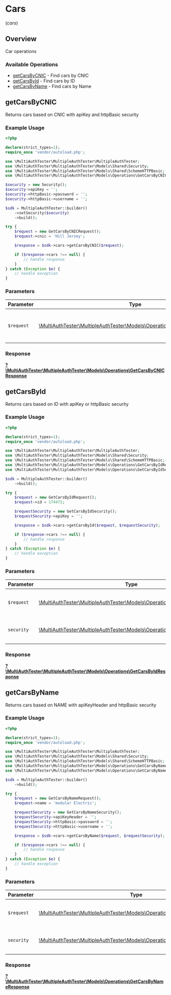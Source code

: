# Cars
(*cars*)

## Overview

Car operations

### Available Operations

* [getCarsByCNIC](#getcarsbycnic) - Find cars by CNIC
* [getCarsById](#getcarsbyid) - Find cars by ID
* [getCarsByName](#getcarsbyname) - Find cars by Name

## getCarsByCNIC

Returns cars based on CNIC with apiKey and  httpBasic security

### Example Usage

```php
<?php

declare(strict_types=1);
require_once 'vendor/autoload.php';

use \MultiAuthTester\MultipleAuthTester\MultipleAuthTester;
use \MultiAuthTester\MultipleAuthTester\Models\Shared\Security;
use \MultiAuthTester\MultipleAuthTester\Models\Shared\SchemeHTTPBasic;
use \MultiAuthTester\MultipleAuthTester\Models\Operations\GetCarsByCNICRequest;

$security = new Security();
$security->apiKey = '';
$security->httpBasic->password = '';
$security->httpBasic->username = '';

$sdk = MultipleAuthTester::builder()
    ->setSecurity($security)
    ->build();

try {
    $request = new GetCarsByCNICRequest();
    $request->cnic = 'Hill Jersey';

    $response = $sdk->cars->getCarsByCNIC($request);

    if ($response->cars !== null) {
        // handle response
    }
} catch (Exception $e) {
    // handle exception
}
```

### Parameters

| Parameter                                                                                                                     | Type                                                                                                                          | Required                                                                                                                      | Description                                                                                                                   |
| ----------------------------------------------------------------------------------------------------------------------------- | ----------------------------------------------------------------------------------------------------------------------------- | ----------------------------------------------------------------------------------------------------------------------------- | ----------------------------------------------------------------------------------------------------------------------------- |
| `$request`                                                                                                                    | [\MultiAuthTester\MultipleAuthTester\Models\Operations\GetCarsByCNICRequest](../../models/operations/GetCarsByCNICRequest.md) | :heavy_check_mark:                                                                                                            | The request object to use for the request.                                                                                    |


### Response

**[?\MultiAuthTester\MultipleAuthTester\Models\Operations\GetCarsByCNICResponse](../../models/operations/GetCarsByCNICResponse.md)**


## getCarsById

Returns cars based on ID with apiKey or httpBasic security

### Example Usage

```php
<?php

declare(strict_types=1);
require_once 'vendor/autoload.php';

use \MultiAuthTester\MultipleAuthTester\MultipleAuthTester;
use \MultiAuthTester\MultipleAuthTester\Models\Shared\Security;
use \MultiAuthTester\MultipleAuthTester\Models\Shared\SchemeHTTPBasic;
use \MultiAuthTester\MultipleAuthTester\Models\Operations\GetCarsByIdRequest;
use \MultiAuthTester\MultipleAuthTester\Models\Operations\GetCarsByIdSecurity;

$sdk = MultipleAuthTester::builder()
    ->build();

try {
    $request = new GetCarsByIdRequest();
    $request->id = 174472;

    $requestSecurity = new GetCarsByIdSecurity();
    $requestSecurity->apiKey = '';

    $response = $sdk->cars->getCarsById($request, $requestSecurity);

    if ($response->cars !== null) {
        // handle response
    }
} catch (Exception $e) {
    // handle exception
}
```

### Parameters

| Parameter                                                                                                                   | Type                                                                                                                        | Required                                                                                                                    | Description                                                                                                                 |
| --------------------------------------------------------------------------------------------------------------------------- | --------------------------------------------------------------------------------------------------------------------------- | --------------------------------------------------------------------------------------------------------------------------- | --------------------------------------------------------------------------------------------------------------------------- |
| `$request`                                                                                                                  | [\MultiAuthTester\MultipleAuthTester\Models\Operations\GetCarsByIdRequest](../../models/operations/GetCarsByIdRequest.md)   | :heavy_check_mark:                                                                                                          | The request object to use for the request.                                                                                  |
| `security`                                                                                                                  | [\MultiAuthTester\MultipleAuthTester\Models\Operations\GetCarsByIdSecurity](../../models/operations/GetCarsByIdSecurity.md) | :heavy_check_mark:                                                                                                          | The security requirements to use for the request.                                                                           |


### Response

**[?\MultiAuthTester\MultipleAuthTester\Models\Operations\GetCarsByIdResponse](../../models/operations/GetCarsByIdResponse.md)**


## getCarsByName

Returns cars based on NAME with apiKeyHeader and httpBasic security

### Example Usage

```php
<?php

declare(strict_types=1);
require_once 'vendor/autoload.php';

use \MultiAuthTester\MultipleAuthTester\MultipleAuthTester;
use \MultiAuthTester\MultipleAuthTester\Models\Shared\Security;
use \MultiAuthTester\MultipleAuthTester\Models\Shared\SchemeHTTPBasic;
use \MultiAuthTester\MultipleAuthTester\Models\Operations\GetCarsByNameRequest;
use \MultiAuthTester\MultipleAuthTester\Models\Operations\GetCarsByNameSecurity;

$sdk = MultipleAuthTester::builder()
    ->build();

try {
    $request = new GetCarsByNameRequest();
    $request->name = 'modular Electric';

    $requestSecurity = new GetCarsByNameSecurity();
    $requestSecurity->apiKeyHeader = '';
    $requestSecurity->httpBasic->password = '';
    $requestSecurity->httpBasic->username = '';

    $response = $sdk->cars->getCarsByName($request, $requestSecurity);

    if ($response->cars !== null) {
        // handle response
    }
} catch (Exception $e) {
    // handle exception
}
```

### Parameters

| Parameter                                                                                                                       | Type                                                                                                                            | Required                                                                                                                        | Description                                                                                                                     |
| ------------------------------------------------------------------------------------------------------------------------------- | ------------------------------------------------------------------------------------------------------------------------------- | ------------------------------------------------------------------------------------------------------------------------------- | ------------------------------------------------------------------------------------------------------------------------------- |
| `$request`                                                                                                                      | [\MultiAuthTester\MultipleAuthTester\Models\Operations\GetCarsByNameRequest](../../models/operations/GetCarsByNameRequest.md)   | :heavy_check_mark:                                                                                                              | The request object to use for the request.                                                                                      |
| `security`                                                                                                                      | [\MultiAuthTester\MultipleAuthTester\Models\Operations\GetCarsByNameSecurity](../../models/operations/GetCarsByNameSecurity.md) | :heavy_check_mark:                                                                                                              | The security requirements to use for the request.                                                                               |


### Response

**[?\MultiAuthTester\MultipleAuthTester\Models\Operations\GetCarsByNameResponse](../../models/operations/GetCarsByNameResponse.md)**

